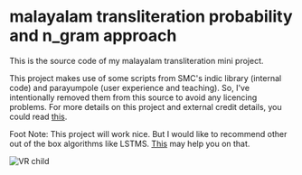 # malayalam transliteration probability and n_gram approach
This is the source code of my malayalam transliteration mini project.

This project makes use of some scripts from SMC's indic library (internal code) and parayumpole (user experience and teaching). So, I've intentionally removed them from this source to avoid any licencing problems. 
For more details on this project and external credit details, you could read [this](https://freakeinste.in/post/171151108335/breaking-down-language-transliteration-phonetic).

Foot Note: This project will work nice. But I would like to recommend other out of the box algorithms like LSTMS. [This](https://freakeinste.in/post/171151340040/breaking-down-language-transliteration-phonetic) may help you on that.

![VR child](https://github.com/freakeinstein/malayalam_transliteration_probability_and_n_gram_approach/blob/master/static/img/childlearningic.png?raw=true)
